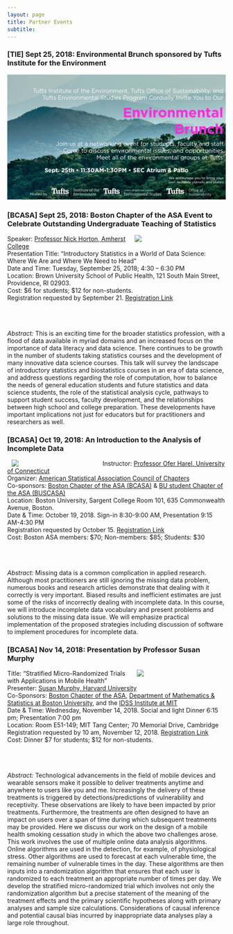 ```yaml
---
layout: page
title: Partner Events
subtitle: 
---
```


<h3>[TIE] Sept 25, 2018: Environmental Brunch sponsored by Tufts Institute for the Environment</h3>

![](/img/partners/tie_env_brunch.jpg)

<h3>[BCASA] Sept 25, 2018: Boston Chapter of the ASA Event to Celebrate Outstanding Undergraduate Teaching of Statistics</h3>

<p><img src="https://www.amherst.edu/system/files/styles/original/private/media/photo/1545596.jpg" width="200px" align="right" hspace="10">

Speaker: <a href="https://www.amherst.edu/people/facstaff/nhorton">Professor Nick Horton, Amherst College</a>
<br>
Presentation Title: “Introductory Statistics in a World of Data Science: Where We Are and Where We Need to Head”
<br>
Date and Time:  Tuesday, September 25, 2018; 4:30 – 6:30 PM 
<br>
Location:  Brown University School of Public Health,  121 South Main Street, Providence, RI 02903.
<br>
Cost: $6 for students; $12 for non-students.
<br>
Registration requested by September 21. <a href="http://bcasa2018horton.eventbrite.com">Registration Link</a>
<br></br><br></br>

<i>Abstract:</i> This is an exciting time for the broader statistics profession, with a flood of data available in myriad domains and an increased focus on the importance of data literacy and data science. There continues to be growth in the number of students taking statistics courses and the development of many innovative data science courses. This talk will survey the landscape of introductory statistics and biostatistics courses in an era of data science, and address questions regarding the role of computation, how to balance the needs of general education students and future statistics and data science students, the role of the statistical analysis cycle, pathways to support student success, faculty development, and the relationships between high school and college preparation. These developments have important implications not just for educators but for practitioners and researchers as well.</p>

<h3>[BCASA] Oct 19, 2018: An Introduction to the Analysis of Incomplete Data</h3>

<p><img src="https://i1.rgstatic.net/ii/profile.image/277557917306890-1443186372601_Q512/Ofer_Harel.jpg" width="200px" align="left" hspace="10">

Instructor: <a href="https://stat.uconn.edu/ofer-harel/">Professor Ofer Harel, University of Connecticut</a>
<br>
Organizer: <a href="http://community.amstat.org/coc/home">American Statistical Association Council of Chapters</a>
<br>
Co-sponsors: <a href="http://community.amstat.org/bostonchapter/home">Boston Chapter of the ASA (BCASA)</a> & <a href="https://www.bu.edu/stat/bu-student-chapter-of-the-asa/">BU student Chapter of the ASA (BUSCASA)</a>
<br>
Location: Boston University, Sargent College Room 101, 635 Commonwealth Avenue, Boston. 
<br>
Date & Time: October 19, 2018. Sign-in 8:30-9:00 AM, Presentation 9:15 AM-4:30 PM
<br>
Registration requested by October 15. <a href="http://bcasa2018IncompleteData.eventbrite.com">Registration Link</a> 
<br>
Cost: Boston ASA members: $70; Non-members: $85; Students: $30
<br></br><br></br>

<i>Abstract:</i> Missing data is a common complication in applied research. Although most practitioners are still ignoring the missing data problem, numerous books and research articles demonstrate that dealing with it correctly is very important. Biased results and inefficient estimates are just some of the risks of incorrectly dealing with incomplete data. In this course, we will introduce incomplete data vocabulary and present problems and solutions to the missing data issue. We will emphasize practical implementation of the proposed strategies including discussion of software to implement procedures for incomplete data.</p>

<h3>[BCASA] Nov 14, 2018: Presentation by Professor Susan Murphy</h3>

<p><img src="https://methodology.psu.edu/sites/all/images/people/scientists/smurphy/sam.jpg" width="200px" align="right" hspace="5">

Title: “Stratified Micro-Randomized Trials with Applications in Mobile Health”
<br>
Presenter: <a href="https://www.seas.harvard.edu/directory/samurphy">Susan Murphy, Harvard University</a>
<br>
Co-Sponsors: <a href="http://community.amstat.org/bostonchapter/home">Boston Chapter of the ASA</a>, <a href="http://www.bu.edu/math/">Department of Mathematics & Statistics at Boston University</a>, and the <a href="https://idss.mit.edu/">IDSS Institute at MIT</a>
<br>
Date & Time: Wednesday, November 14, 2018. Social and light Dinner 6:15 pm; Presentation 7:00 pm
<br>
Location: Room E51-149; MIT Tang Center; 70 Memorial Drive, Cambridge
<br>
Registration requested by 10 am, November 12, 2018. <a href="https://bcasa2018nov.eventbrite.com">Registration Link</a> 
<br>
Cost: Dinner $7 for students; $12 for non-students. 
<br></br><br></br>

<i>Abstract:</i> Technological advancements in the field of mobile devices and wearable sensors make it possible to deliver treatments anytime and anywhere to users like you and me. Increasingly the delivery of these treatments is triggered by detections/predictions of vulnerability and receptivity. These observations are likely to have been impacted by prior treatments. Furthermore, the treatments are often designed to have an impact on users over a span of time during which subsequent treatments may be provided. Here we discuss our work on the design of a mobile health smoking cessation study in which the above two challenges arose. This work involves the use of multiple online data analysis algorithms. Online algorithms are used in the detection, for example, of physiological stress. Other algorithms are used to forecast at each vulnerable time, the remaining number of vulnerable times in the day. These algorithms are then inputs into a randomization algorithm that ensures that each user is randomized to each treatment an appropriate number of times per day. We develop the stratified micro-randomized trial which involves not only the randomization algorithm but a precise statement of the meaning of the treatment effects and the primary scientific hypotheses along with primary analyses and sample size calculations. Considerations of causal inference and potential causal bias incurred by inappropriate data analyses play a large role throughout.</p>
